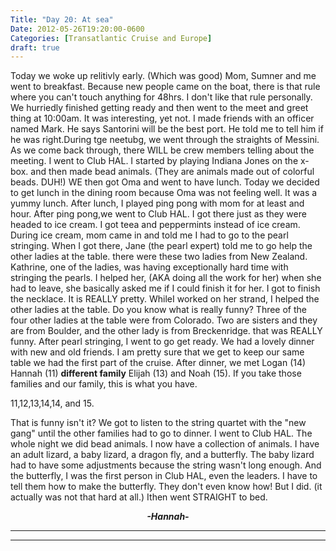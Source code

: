 ```yaml
---
Title: "Day 20: At sea"
Date: 2012-05-26T19:20:00-0600
Categories: [Transatlantic Cruise and Europe]
draft: true
---
```


Today we woke up relitivly early. (Which was good) Mom, Sumner and me
went to breakfast. Because new people came on the boat, there is that
rule where you can't touch anything for 48hrs. I don't like that rule
personally. We hurriedly finished getting ready and then went to the
meet and greet thing at 10:00am. It was interesting, yet not. I made
friends with an officer named Mark. He says Santorini will be the best
port. He told me to tell him if he was right.During tge neetubg, we went
through the straights of Messini. As we come back through, there WILL be
crew members telling about the meeting. I went to Club HAL. I started by
playing Indiana Jones on the x-box. and then made bead animals. (They
are animals made out of colorful beads. DUH!) WE then got Oma and went
to have lunch. Today we decided to get lunch in the dining room because
Oma was not feeling well. It was a yummy lunch. After lunch, I played
ping pong with mom for at least and hour. After ping pong,we went to
Club HAL. I got there just as they were headed to ice cream. I got teea
and peppermints instead of ice cream. During ice cream, mom came in and
told me I had to go to the pearl stringing. When I got there, Jane (the
pearl expert) told me to go help the other ladies at the table. there
were these two ladies from New Zealand. Kathrine, one of the ladies, was
having exceptionally hard time with stringing the pearls. I helped her,
(AKA doing all the work for her) when she had to leave, she basically
asked me if I could finish it for her. I got to finish the necklace. It
is REALLY pretty. WhileI worked on her strand, I helped the other ladies
at the table. Do you know what is really funny? Three of the four other
ladies at the table were from Colorado. Two are sisters and they are
from Boulder, and the other lady is from Breckenridge. that was REALLY
funny. After pearl stringing, I went to go get ready. We had a lovely
dinner with new and old friends. I am pretty sure that we get to keep
our same table we had the first part of the cruise. After dinner, we met
Logan (14) Hannah (11) **different family** Elijah (13) and Noah (15).
If you take those families and our family, this is what you have.

11,12,13,14,14, and 15.

That is funny isn't it? We got to listen to the string quartet with the
"new gang" until the other families had to go to dinner. I went to Club
HAL. The whole night we did bead animals. I now have a collection of
animals. I have an adult lizard, a baby lizard, a dragon fly, and a
butterfly. The baby lizard had to have some adjustments because the
string wasn't long enough. And the butterfly, I was the first person in
Club HAL, even the leaders. I have to tell them how to make the
butterfly. They don't even know how! But I did. (it actually was not
that hard at all.) Ithen went STRAIGHT to bed.

  

<div align="CENTER">

***-Hannah-***

</div>

***  
***
